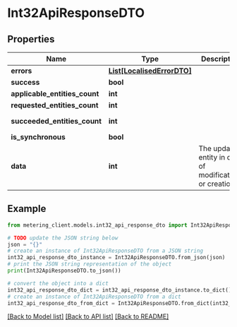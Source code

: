 # Int32ApiResponseDTO


## Properties

Name | Type | Description | Notes
------------ | ------------- | ------------- | -------------
**errors** | [**List[LocalisedErrorDTO]**](LocalisedErrorDTO.md) |  | [optional] 
**success** | **bool** |  | [optional] 
**applicable_entities_count** | **int** |  | [optional] 
**requested_entities_count** | **int** |  | [optional] 
**succeeded_entities_count** | **int** |  | [optional] [readonly] 
**is_synchronous** | **bool** |  | [optional] 
**data** | **int** | The updated entity in case of modifications or creation | [optional] 

## Example

```python
from metering_client.models.int32_api_response_dto import Int32ApiResponseDTO

# TODO update the JSON string below
json = "{}"
# create an instance of Int32ApiResponseDTO from a JSON string
int32_api_response_dto_instance = Int32ApiResponseDTO.from_json(json)
# print the JSON string representation of the object
print(Int32ApiResponseDTO.to_json())

# convert the object into a dict
int32_api_response_dto_dict = int32_api_response_dto_instance.to_dict()
# create an instance of Int32ApiResponseDTO from a dict
int32_api_response_dto_from_dict = Int32ApiResponseDTO.from_dict(int32_api_response_dto_dict)
```
[[Back to Model list]](../README.md#documentation-for-models) [[Back to API list]](../README.md#documentation-for-api-endpoints) [[Back to README]](../README.md)


